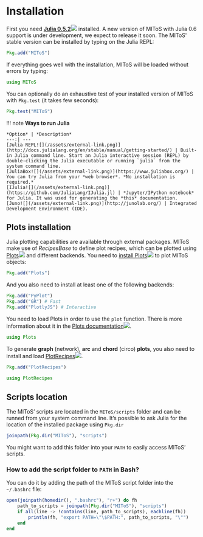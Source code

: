 
# Installation

First you need [**Julia 0.5.2**![](/assets/external-link.png)](https://julialang.org/downloads/oldreleases.html)
installed. A new version of MIToS with Julia 0.6 support is under development, we expect to
release it soon. The MIToS' stable version can be installed by typing on the Julia REPL:  

```julia
Pkg.add("MIToS")
```

If everything goes well with the installation, MIToS will be loaded without errors by typing:  

```julia
using MIToS
```

You can optionally do an exhaustive test of your installed version of MIToS with `Pkg.test` (it takes few seconds):  

```julia
Pkg.test("MIToS")
```

!!! note
    **Ways to run Julia**  

    *Option* | *Description*  
    ---:| ---  
    [Julia REPL![](/assets/external-link.png)](http://docs.julialang.org/en/stable/manual/getting-started/) | Built-in Julia command line. Start an Julia interactive session (REPL) by double-clicking the Julia executable or running `julia` from the system command line.
    [JuliaBox![](/assets/external-link.png)](https://www.juliabox.org/) | You can try Julia from your *web browser*. *No installation is required.*
    [IJulia![](/assets/external-link.png)](https://github.com/JuliaLang/IJulia.jl) | *Jupyter/IPython notebook* for Julia. It was used for generating the *this* documentation.
    [Juno![](/assets/external-link.png)](http://junolab.org/) | Integrated Development Environment (IDE).  



## Plots installation

Julia plotting capabilities are available through external packages. MIToS make use of
 *RecipesBase* to define plot recipes, which can be plotted using
 [Plots![](/assets/external-link.png)](https://juliaplots.github.io/) and different
 backends. You need to [install Plots![](/assets/external-link.png)](https://juliaplots.github.io/install/)
 to plot MIToS objects:  

```julia
Pkg.add("Plots")
```

And you also need to install at least one of the following backends:  

```julia
Pkg.add("PyPlot")
Pkg.add("GR") # Fast
Pkg.add("PlotlyJS") # Interactive
```

You need to load Plots in order to use the `plot` function. There is more information about
it in the [Plots documentation![](/assets/external-link.png)](https://juliaplots.github.io/).  

```julia
using Plots
```

To generate **graph** (network), **arc** and **chord** (circo) **plots**, you also need to
install and load [PlotRecipes![](/assets/external-link.png)](https://github.com/JuliaPlots/PlotRecipes.jl).  

```julia  
Pkg.add("PlotRecipes")

using PlotRecipes
```

## Scripts location

The MIToS’ scripts are located in the `MIToS/scripts` folder and can be runned from your
system command line. It’s possible to ask Julia for the location of the installed package
using `Pkg.dir`  


```julia
joinpath(Pkg.dir("MIToS"), "scripts")
```

You might want to add this folder into your `PATH` to easily access MIToS’ scripts.  

### How to add the script folder to `PATH` in Bash?

You can do it by adding the path of the MIToS script folder into the `~/.bashrc` file:

```julia
open(joinpath(homedir(), ".bashrc"), "r+") do fh
    path_to_scripts = joinpath(Pkg.dir("MIToS"), "scripts")
    if all(line -> !contains(line, path_to_scripts), eachline(fh))
        println(fh, "export PATH=\"\$PATH:", path_to_scripts, "\"")
    end
end
```
